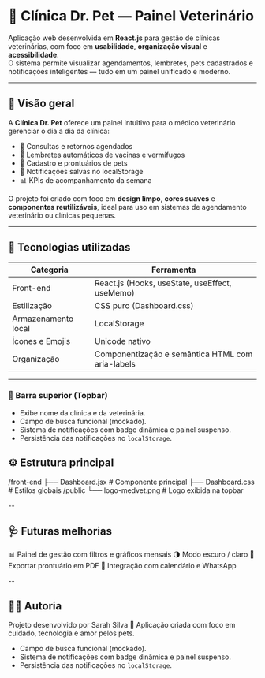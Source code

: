 # 🐾 Clínica Dr. Pet — Painel Veterinário

Aplicação web desenvolvida em **React.js** para gestão de clínicas veterinárias, com foco em **usabilidade**, **organização visual** e **acessibilidade**.  
O sistema permite visualizar agendamentos, lembretes, pets cadastrados e notificações inteligentes — tudo em um painel unificado e moderno.

---

## 🌿 Visão geral

A **Clínica Dr. Pet** oferece um painel intuitivo para o médico veterinário gerenciar o dia a dia da clínica:  
- 📅 Consultas e retornos agendados  
- 💉 Lembretes automáticos de vacinas e vermífugos  
- 🐶 Cadastro e prontuários de pets  
- 🔔 Notificações salvas no localStorage  
- 📊 KPIs de acompanhamento da semana  

O projeto foi criado com foco em **design limpo**, **cores suaves** e **componentes reutilizáveis**, ideal para uso em sistemas de agendamento veterinário ou clínicas pequenas.

---

## 🧠 Tecnologias utilizadas

| Categoria | Ferramenta |
|------------|-------------|
| Front-end | React.js (Hooks, useState, useEffect, useMemo) |
| Estilização | CSS puro (Dashboard.css) |
| Armazenamento local | LocalStorage |
| Ícones e Emojis | Unicode nativo |
| Organização | Componentização e semântica HTML com aria-labels |

---

### 🔹 Barra superior (Topbar)
- Exibe nome da clínica e da veterinária.  
- Campo de busca funcional (mockado).  
- Sistema de notificações com badge dinâmica e painel suspenso.  
- Persistência das notificações no `localStorage`.
  
## ⚙️ Estrutura principal

/front-end
├── Dashboard.jsx # Componente principal
├── Dashboard.css # Estilos globais
/public
└── logo-medvet.png # Logo exibida na topbar

-- 

## 🩺 Futuras melhorias

📊 Painel de gestão com filtros e gráficos mensais
🌗 Modo escuro / claro
🧾 Exportar prontuário em PDF
📆 Integração com calendário e WhatsApp

-- 

## 👩‍⚕️ Autoria

Projeto desenvolvido por Sarah Silva
💚 Aplicação criada com foco em cuidado, tecnologia e amor pelos pets.
- Campo de busca funcional (mockado).  
- Sistema de notificações com badge dinâmica e painel suspenso.  
- Persistência das notificações no `localStorage`.
